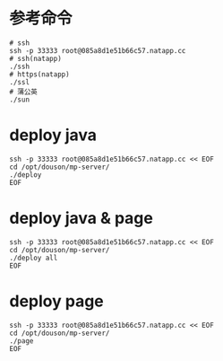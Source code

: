 # 参考命令

```shell
# ssh
ssh -p 33333 root@085a8d1e51b66c57.natapp.cc
# ssh(natapp)
./ssh
# https(natapp)
./ssl
# 蒲公英
./sun
```

# deploy java

```shell
ssh -p 33333 root@085a8d1e51b66c57.natapp.cc << EOF
cd /opt/douson/mp-server/
./deploy
EOF
```

# deploy java & page

```shell
ssh -p 33333 root@085a8d1e51b66c57.natapp.cc << EOF
cd /opt/douson/mp-server/
./deploy all
EOF
```

# deploy page

```shell
ssh -p 33333 root@085a8d1e51b66c57.natapp.cc << EOF
cd /opt/douson/mp-server/
./page
EOF
```
